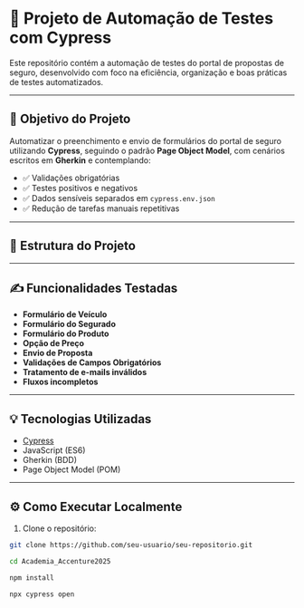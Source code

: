 # 🚀 Projeto de Automação de Testes com Cypress

Este repositório contém a automação de testes do portal de propostas de seguro, desenvolvido com foco na eficiência, organização e boas práticas de testes automatizados.

---

## 🧪 Objetivo do Projeto

Automatizar o preenchimento e envio de formulários do portal de seguro utilizando **Cypress**, seguindo o padrão **Page Object Model**, com cenários escritos em **Gherkin** e contemplando:

- ✅ Validações obrigatórias
- ✅ Testes positivos e negativos
- ✅ Dados sensíveis separados em `cypress.env.json`
- ✅ Redução de tarefas manuais repetitivas

---

## 📁 Estrutura do Projeto

---

## ✍️ Funcionalidades Testadas

- **Formulário de Veículo**
- **Formulário do Segurado**
- **Formulário do Produto**
- **Opção de Preço**
- **Envio de Proposta**
- **Validações de Campos Obrigatórios**
- **Tratamento de e-mails inválidos**
- **Fluxos incompletos**

---

## 💡 Tecnologias Utilizadas

- [Cypress](https://www.cypress.io/)
- JavaScript (ES6)
- Gherkin (BDD)
- Page Object Model (POM)

---

## ⚙️ Como Executar Localmente

1. Clone o repositório:

```bash
git clone https://github.com/seu-usuario/seu-repositorio.git

cd Academia_Accenture2025

npm install

npx cypress open

```
